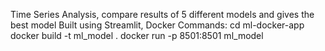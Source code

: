 Time Series Analysis, compare results of 5 different models and gives the best model
Built using Streamlit, Docker
Commands: cd ml-docker-app
          docker build -t ml_model .
          docker run -p 8501:8501 ml_model

